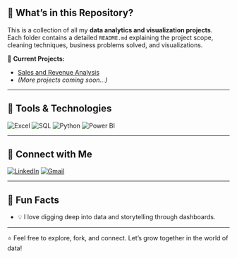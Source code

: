 
## 📂 What’s in this Repository?

This is a collection of all my **data analytics and visualization projects**.  
Each folder contains a detailed `README.md` explaining the project scope, cleaning techniques, business problems solved, and visualizations.

📁 **Current Projects:**
- [Sales and Revenue Analysis](https://github.com/hello-aditi/power-bi-dashboards/tree/main/Sales%20and%20Revenue%20Analyisis)
- *(More projects coming soon...)*

---

## 💼 Tools & Technologies
![Excel](https://img.shields.io/badge/Excel-217346?style=for-the-badge&logo=microsoft-excel&logoColor=white)
![SQL](https://img.shields.io/badge/SQL-003B57?style=for-the-badge&logo=postgresql&logoColor=white)
![Python](https://img.shields.io/badge/Python-FFD43B?style=for-the-badge&logo=python&logoColor=blue)
![Power BI](https://img.shields.io/badge/Power%20BI-F2C811?style=for-the-badge&logo=powerbi&logoColor=black)

---

## 🔗 Connect with Me

[![LinkedIn](https://img.shields.io/badge/LinkedIn-blue?style=for-the-badge&logo=linkedin)](https://www.linkedin.com/in/your-link/)
[![Gmail](https://img.shields.io/badge/Gmail-D14836?style=for-the-badge&logo=gmail&logoColor=white)](mailto:your.email@gmail.com)

---

## 🌱 Fun Facts
- 💡 I love digging deep into data and storytelling through dashboards.

---

⭐ Feel free to explore, fork, and connect. Let’s grow together in the world of data!
